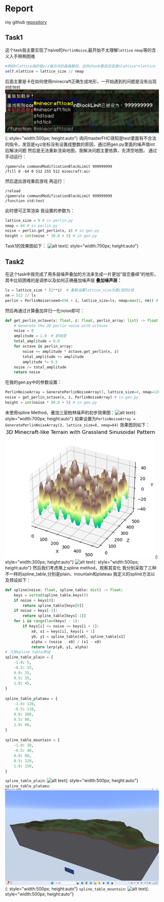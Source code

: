 # Report
my github [repository](https://github.com/starrywiki/Terrain-Generation)
## Task1
这个task我主要实现了naive的`PerlinNoise`,最开始不太理解`lattice` `nmap`等的含义入手稍稍困难
```python
#例如nlattice指的是x/z轴方向的晶格数目，总的chunk数目应该是nlattice*nlattice
self.nlattice = lattice_size // nmap
```
后面主要是卡在如何使用minecraft正确生成地形，一开始遇到的问题是没有出现std:test
![alt text](29490b2b628be961eba42f2488a49f0.png){: style="width:500px; height:auto"}
询问masterFHC得知是test里面有不合法的指令，发现是xyz坐标没有设置成整数的原因，通过把gen.py里面的噪声值int后解决问题
然后是无法重新渲染地图，我解决问题主要依靠，先清空地图， 通过手动运行：
```
/gamerule commandModificationBlockLimit 999999999
/fill 0 -64 0 512 255 512 minecraft:air
```
然后退出游戏重启游戏 再运行：
```
/reload
/gamerule commandModificationBlockLimit 999999999
/function std:test
```
此时便可正常渲染
我设置的参数为：
```python
lattice_size = 8 # in perlin.py
nmap = 64 # in perlin.py
noise = perlin.get_perlin(x, z) # in gen.py
height = int(noise * 30.0 + 5) # in gen.py
```

Task1的效果图如下：
![alt text](image-7.png){: style="width:700px; height:auto"}
## Task2
在这个task中我完成了用多层噪声叠加的方法来生成一片更加“层峦叠嶂”的地形，其中比较困难的是调参以及如何正确叠加噪声层
**叠加噪声层：**
  
```python
ls = lattice_size * (2**i)  # 重新设置lattice_size为第i层的2倍
nm = 512 // ls
perlin = PerlinNoise(seed=698 + i, lattice_size=ls, nmap=max(1, nm)) # 调用函数生成新的噪声层
```

然后再通过计算叠加并归一化noise即可：
```python
def get_perlin_octave(x: float, z: float, perlin_array: list) -> float:
    # Generate the 2D perlin noise with octaves
    noise = 0
    amplitude = 1.0  # 影响度
    total_amplitude = 0.0
    for octave in perlin_array:
        noise += amplitude * octave.get_perlin(x, z)
        total_amplitude += amplitude
        amplitude *= 0.5
    noise /= total_amplitude
    return noise
```
在我的gen.py中的参数设置：
```python
PerlinNoiseArray = GeneratePerlinNoiseArray(3, lattice_size=4, nmap=128) # in gen.py
noise = get_perlin_octave(x, z, PerlinNoiseArray) # in gen.py
height = int(noise * 80.0 + 5) # in gen.py
```
未使用spline Method，叠加三层柏林噪声的初步效果图：![alt text](image-8.png){: style="width:700px; height:auto"}
如果设置为`PerlinNoiseArray = GeneratePerlinNoiseArray(3, lattice_size=8, nmap=64)` 效果图则如下：
 ![alt text](image-9.png){: style="width:300px; height:auto"}    ![alt text](image-10.png){: style="width:500px; height:auto"}
然后我们考虑用上spline method，观察其变化
我分别采取了三种不一样的spline_table,分别是plain、mountain和plateau
我定义的spline方法以及预设如下：
```python
def spline(noise: float, spline_table: dict) -> float:
    keys = sorted(spline_table.keys())
    if noise < keys[0]:
        return spline_table[keys[0]]
    if noise > keys[-1]:
        return spline_table[keys[-1]]
    for i in range(len(keys) - 1):
        if keys[i] <= noise <= keys[i + 1]:
            x0, x1 = keys[i], keys[i + 1]
            y0, y1 = spline_table[x0], spline_table[x1]
            alpha = (noise - x0) / (x1 - x0)
            return lerp(y0, y1, alpha)
# 几种spline table预设
spline_table_plain = {
    -1.0: 5,
    -0.5: 15,
    0.0: 25,
    0.5: 35,
    1.0: 45,
}

spline_table_plataeu = {
    -1.0: 120,
    -0.5: 110,
    0.0: 100,
    0.5: 80,
    1.0: 60,
}

spline_table_mountain = {
    -1.0: 10,
    -0.5: 40,
    0.0: 80,
    0.5: 120,
    1.0: 150,
}
```

`spline_table_plain`:
![alt text](image-13.png){: style="width:500px; height:auto"}
`spline_table_plataeu`:
![alt text](image-14.png){: style="width:500px; height:auto"}
`spline_table_mountain`:
![alt text](image-12.png){: style="width:500px; height:auto"}